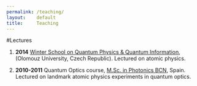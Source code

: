 ```yaml
---
permalink: /teaching/
layout:    default
title:     Teaching
---
```


#Lectures

1.  **2014** [Winter School on Quantum Physics & Quantum Information](http://mcin.upol.cz/WS-QPQI-2014/page/1728/), (Olomouz University, Czech Republic). Lectured on atomic physics.

2. **2010-2011** Quantum Optics course, [M.Sc. in Photonics BCN](http://www.photonicsbcn.eu), Spain. Lectured on landmark atomic physics experiments in quantum optics.
